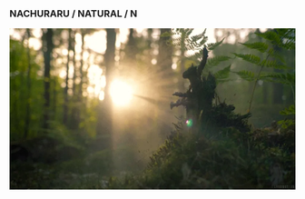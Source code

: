 ### NACHURARU / NATURAL / N

![a gif of a misty forest](https://raw.githubusercontent.com/nachuraru/nachuraru/main/misty.webp "a gif of a misty forest")

<!--
**nachuraru/nachuraru** is a ✨ _special_ ✨ repository because its `README.md` (this file) appears on your GitHub profile.

Here are some ideas to get you started:

- 🔭 I’m currently working on ...
- 🌱 I’m currently learning ...
- 👯 I’m looking to collaborate on ...
- 🤔 I’m looking for help with ...
- 💬 Ask me about ...
- 📫 How to reach me: ...
- 😄 Pronouns: ...
- ⚡ Fun fact: ...
-->
